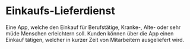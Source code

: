 # Einkaufs-Lieferdienst

Eine App, welche den Einkauf für Berufstätige, Kranke-, Alte- oder sehr müde Menschen erleichtern soll. Kunden können über die App einen Einkauf tätigen, welcher in kurzer Zeit von Mitarbeitern ausgeliefert wird.
